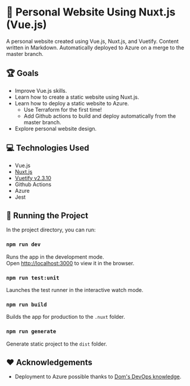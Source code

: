 # :squid: Personal Website Using Nuxt.js (Vue.js)

A personal website created using Vue.js, Nuxt.js, and Vuetify. Content written in Markdown. Automatically deployed to Azure on a merge to the master branch.
## :trophy: Goals

- Improve Vue.js skills.
- Learn how to create a static website using Nuxt.js.
- Learn how to deploy a static website to Azure.
    - Use Terraform for the first time!
    - Add Github actions to build and deploy automatically from the master branch.
- Explore personal website design.

## :computer: Technologies Used

- Vue.js
- [Nuxt.js](https://nuxtjs.org)
- [Vuetify v2.3.10](https://vuetifyjs.com/)
- Github Actions
- Azure
- Jest

## :page_facing_up: Running the Project

In the project directory, you can run:

### `npm run dev`

Runs the app in the development mode.<br />
Open [http://localhost:3000](http://localhost:3000) to view it in the browser.

### `npm run test:unit`

Launches the test runner in the interactive watch mode.

### `npm run build`

Builds the app for production to the `.nuxt` folder.

### `npm run generate`

Generate static project to the `dist` folder.

## :heart: Acknowledgements

- Deployment to Azure possible thanks to [Dom's DevOps knowledge](https://github.com/domroutley/website-infrastructure).

